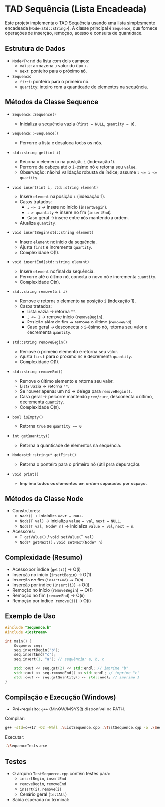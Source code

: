 # TAD Sequência (Lista Encadeada)

Este projeto implementa o TAD Sequência usando uma lista simplesmente encadeada (`Node<std::string>`). A classe principal é `Sequence`, que fornece operações de inserção, remoção, acesso e consulta de quantidade.

## Estrutura de Dados

- `Node<T>`: nó da lista com dois campos:
  - `value`: armazena o valor do tipo `T`.
  - `next`: ponteiro para o próximo nó.
- `Sequence`:
  - `first`: ponteiro para o primeiro nó.
  - `quantity`: inteiro com a quantidade de elementos na sequência.

## Métodos da Classe Sequence

- `Sequence::Sequence()`
  - Inicializa a sequência vazia (`first = NULL`, `quantity = 0`).

- `Sequence::~Sequence()`
  - Percorre a lista e desaloca todos os nós.

- `std::string get(int i)`
  - Retorna o elemento na posição `i` (indexação 1).
  - Percorre da cabeça até o `i`-ésimo nó e retorna seu `value`.
  - Observação: não há validação robusta de índice; assume `1 <= i <= quantity`.

- `void insert(int i, std::string element)`
  - Insere `element` na posição `i` (indexação 1).
  - Casos tratados:
    - `i <= 1` → insere no início (`insertBegin`).
    - `i > quantity` → insere no fim (`insertEnd`).
    - Caso geral → insere entre nós mantendo a ordem.
  - Atualiza `quantity`.

- `void insertBegin(std::string element)`
  - Insere `element` no início da sequência.
  - Ajusta `first` e incrementa `quantity`.
  - Complexidade O(1).

- `void insertEnd(std::string element)`
  - Insere `element` no final da sequência.
  - Percorre até o último nó, conecta o novo nó e incrementa `quantity`.
  - Complexidade O(n).

- `std::string remove(int i)`
  - Remove e retorna o elemento na posição `i` (indexação 1).
  - Casos tratados:
    - Lista vazia → retorna `""`.
    - `i <= 1` → remove início (`removeBegin`).
    - Posição além do fim → remove o último (`removeEnd`).
    - Caso geral → desconecta o `i`-ésimo nó, retorna seu valor e decrementa `quantity`.

- `std::string removeBegin()`
  - Remove o primeiro elemento e retorna seu valor.
  - Ajusta `first` para o próximo nó e decrementa `quantity`.
  - Complexidade O(1).

- `std::string removeEnd()`
  - Remove o último elemento e retorna seu valor.
  - Lista vazia → retorna `""`.
  - Se houver apenas um nó → delega para `removeBegin()`.
  - Caso geral → percorre mantendo `prev/curr`, desconecta o último, decrementa `quantity`.
  - Complexidade O(n).

- `bool isEmpty()`
  - Retorna `true` se `quantity == 0`.

- `int getQuantity()`
  - Retorna a quantidade de elementos na sequência.

- `Node<std::string>* getFirst()`
  - Retorna o ponteiro para o primeiro nó (útil para depuração).

- `void print()`
  - Imprime todos os elementos em ordem separados por espaço.

## Métodos da Classe Node<T>

- Construtores:
  - `Node()` → inicializa `next = NULL`.
  - `Node(T val)` → inicializa `value = val`, `next = NULL`.
  - `Node(T val, Node* n)` → inicializa `value = val`, `next = n`.
- Acessores:
  - `T getValue()` / `void setValue(T val)`
  - `Node* getNext()` / `void setNext(Node* n)`

## Complexidade (Resumo)

- Acesso por índice (`get(i)`) → O(i)
- Inserção no início (`insertBegin`) → O(1)
- Inserção no fim (`insertEnd`) → O(n)
- Inserção por índice (`insert(i)`) → O(i)
- Remoção no início (`removeBegin`) → O(1)
- Remoção no fim (`removeEnd`) → O(n)
- Remoção por índice (`remove(i)`) → O(i)

## Exemplo de Uso

```cpp
#include "Sequence.h"
#include <iostream>

int main() {
    Sequence seq;
    seq.insertBegin("b");
    seq.insertEnd("c");
    seq.insert(1, "a"); // sequência: a, b, c

    std::cout << seq.get(2) << std::endl; // imprime "b"
    std::cout << seq.removeEnd() << std::endl; // imprime "c"
    std::cout << seq.getQuantity() << std::endl; // imprime 2
}
```

## Compilação e Execução (Windows)

- Pré-requisito: `g++` (MinGW/MSYS2) disponível no PATH.

Compilar:
```bash
g++ -std=c++17 -O2 -Wall .\ListSequence.cpp .\TestSequence.cpp -o .\SequenceTests.exe
```

Executar:
```bash
.\SequenceTests.exe
```

## Testes

- O arquivo `TestSequence.cpp` contém testes para:
  - `insertBegin`, `insertEnd`
  - `removeBegin`, `removeEnd`
  - `insert(i)`, `remove(i)`
  - Cenário geral (`testAll`)
- Saída esperada no terminal: